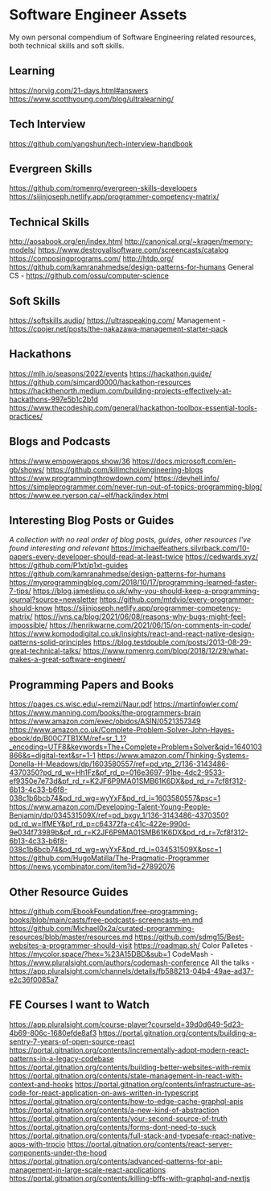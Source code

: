 # Software Engineer Assets

My own personal compendium of Software Engineering related resources, both technical skills and soft skills.

## Learning
https://norvig.com/21-days.html#answers
https://www.scotthyoung.com/blog/ultralearning/

## Tech Interview
https://github.com/yangshun/tech-interview-handbook

## Evergreen Skills
https://github.com/romenrg/evergreen-skills-developers
https://sijinjoseph.netlify.app/programmer-competency-matrix/


## Technical Skills
http://aosabook.org/en/index.html
http://canonical.org/~kragen/memory-models/
https://www.destroyallsoftware.com/screencasts/catalog
https://composingprograms.com/
http://htdp.org/
https://github.com/kamranahmedse/design-patterns-for-humans
General CS - https://github.com/ossu/computer-science

## Soft Skills
https://softskills.audio/
https://ultraspeaking.com/
Management - https://cpojer.net/posts/the-nakazawa-management-starter-pack


## Hackathons
https://mlh.io/seasons/2022/events
https://hackathon.guide/
https://github.com/simcard0000/hackathon-resources
https://hackthenorth.medium.com/building-projects-effectively-at-hackathons-997e5b1c2b1d
https://www.thecodeship.com/general/hackathon-toolbox-essential-tools-practices/

## Blogs and Podcasts
https://www.empowerapps.show/36
https://docs.microsoft.com/en-gb/shows/
https://github.com/kilimchoi/engineering-blogs
https://www.programmingthrowdown.com/
https://devhell.info/
https://simpleprogrammer.com/never-run-out-of-topics-programming-blog/
https://www.ee.ryerson.ca/~elf/hack/index.html

## Interesting Blog Posts or Guides
_A collection with no real order of blog posts, guides, other resources I've found interesting and relevant_
https://michaelfeathers.silvrback.com/10-papers-every-developer-should-read-at-least-twice
https://cedwards.xyz/
https://github.com/P1xt/p1xt-guides
https://github.com/kamranahmedse/design-patterns-for-humans
https://myprogrammingblog.com/2018/10/17/programming-learned-faster-7-tips/
https://blog.jameslieu.co.uk/why-you-should-keep-a-programming-journal?source=newsletter
https://github.com/mtdvio/every-programmer-should-know
https://sijinjoseph.netlify.app/programmer-competency-matrix/
https://jvns.ca/blog/2021/06/08/reasons-why-bugs-might-feel-impossible/
https://henrikwarne.com/2021/06/15/on-comments-in-code/
https://www.komododigital.co.uk/insights/react-and-react-native-design-patterns-solid-principles
https://blog.testdouble.com/posts/2013-08-29-great-technical-talks/
https://www.romenrg.com/blog/2018/12/29/what-makes-a-great-software-engineer/

## Programming Papers and Books
https://pages.cs.wisc.edu/~remzi/Naur.pdf
https://martinfowler.com/
https://www.manning.com/books/the-programmers-brain
https://www.amazon.com/exec/obidos/ASIN/0521357349
https://www.amazon.co.uk/Complete-Problem-Solver-John-Hayes-ebook/dp/B00C7TB1XM/ref=sr_1_1?_encoding=UTF8&keywords=The+Complete+Problem+Solver&qid=1640103866&s=digital-text&sr=1-1
https://www.amazon.com/Thinking-Systems-Donella-H-Meadows/dp/1603580557/ref=pd_vtp_2/136-3143486-4370350?pd_rd_w=Hh1Fz&pf_rd_p=016e3697-91be-4dc2-9533-ef9350e7e73d&pf_rd_r=K2JF6P9MA01SMB61K6DX&pd_rd_r=7cf8f312-6b13-4c33-b6f8-038c1b6bcb74&pd_rd_wg=wyYxF&pd_rd_i=1603580557&psc=1
https://www.amazon.com/Developing-Talent-Young-People-Benjamin/dp/034531509X/ref=pd_bxgy_1/136-3143486-4370350?pd_rd_w=IfMEY&pf_rd_p=c64372fa-c41c-422e-990d-9e034f73989b&pf_rd_r=K2JF6P9MA01SMB61K6DX&pd_rd_r=7cf8f312-6b13-4c33-b6f8-038c1b6bcb74&pd_rd_wg=wyYxF&pd_rd_i=034531509X&psc=1
https://github.com/HugoMatilla/The-Pragmatic-Programmer
https://news.ycombinator.com/item?id=27892076

## Other Resource Guides
https://github.com/EbookFoundation/free-programming-books/blob/main/casts/free-podcasts-screencasts-en.md
https://github.com/Michael0x2a/curated-programming-resources/blob/master/resources.md
https://github.com/sdmg15/Best-websites-a-programmer-should-visit
https://roadmap.sh/
Color Palletes - https://mycolor.space/?hex=%23A15DBD&sub=1
CodeMash - https://www.pluralsight.com/authors/codemash-conference
All the talks - https://app.pluralsight.com/channels/details/fb588213-04b4-49ae-ad37-e2c36f0085a7

## FE Courses I want to Watch
https://app.pluralsight.com/course-player?courseId=39d0d649-5d23-4b69-806c-1680efde8af3
https://portal.gitnation.org/contents/building-a-sentry-7-years-of-open-source-react
https://portal.gitnation.org/contents/incrementally-adopt-modern-react-patterns-in-a-legacy-codebase
https://portal.gitnation.org/contents/building-better-websites-with-remix
https://portal.gitnation.org/contents/state-management-in-react-with-context-and-hooks
https://portal.gitnation.org/contents/infrastructure-as-code-for-react-application-on-aws-written-in-typescript
https://portal.gitnation.org/contents/how-to-edge-cache-graphql-apis
https://portal.gitnation.org/contents/a-new-kind-of-abstraction
https://portal.gitnation.org/contents/your-second-source-of-truth
https://portal.gitnation.org/contents/forms-dont-need-to-suck
https://portal.gitnation.org/contents/full-stack-and-typesafe-react-native-apps-with-trpcio
https://portal.gitnation.org/contents/react-server-components-under-the-hood
https://portal.gitnation.org/contents/advanced-patterns-for-api-management-in-large-scale-react-applications
https://portal.gitnation.org/contents/killing-bffs-with-graphql-and-nextjs
